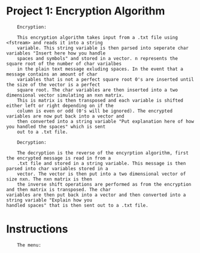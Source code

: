 # Project 1: Encryption Algorithm

        Encryption:

        This encryption algorithm takes input from a .txt file using <fstream> and reads it into a string
        variable. This string variable is then parsed into seperate char variables "Insert here how you handle
        spaces and symbols" and stored in a vector. n represents the square root of the number of char varialbes
        in the plain text message exluding spaces. In the event that a message contains an amount of char
        variables that is not a perfect square root 0's are inserted until the size of the vector is a perfect
        square root. The char variables are then inserted into a two dimensional vector simulating an nxn matrix.
        This is matrix is then transposed and each variable is shifted either left or right depending on if the
        column is even or odd (0's will be ignored). The encrypted variables are now put back into a vector and
        then converted into a string variable "Put explanation here of how you handled the spaces" which is sent
        out to a .txt file.

        Decryption:

        The decryption is the reverse of the encyrption algorithm, first the encrypted message is read in from a
        .txt file and stored in a string variable. This message is then parsed into char variables stored in a
        vector. The vector is then put into a two dimensional vector of size nxn. The nxn matrix is then
        the inverse shift operations are performed as from the encryption and then matrix is transposed. The char
	variables are then put back into a vector and then converted into a string variable "Explain how you 
	handled spaces" that is then sent out to a .txt file.

# Instructions

        The menu:
